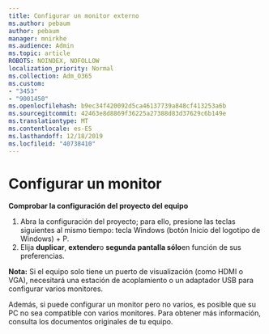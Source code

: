 ```yaml
---
title: Configurar un monitor externo
ms.author: pebaum
author: pebaum
manager: mnirkhe
ms.audience: Admin
ms.topic: article
ROBOTS: NOINDEX, NOFOLLOW
localization_priority: Normal
ms.collection: Adm_O365
ms.custom:
- "3453"
- "9001450"
ms.openlocfilehash: b9ec34f420092d5ca46137739a848cf413253a6b
ms.sourcegitcommit: 42463e8d8869f36225a27388d83d37629c6b149e
ms.translationtype: MT
ms.contentlocale: es-ES
ms.lasthandoff: 12/18/2019
ms.locfileid: "40738410"
---
```

# <a name="set-up-one-monitor"></a>Configurar un monitor

**Comprobar la configuración del proyecto del equipo**

1. Abra la configuración del proyecto; para ello, presione las teclas siguientes al mismo tiempo: tecla Windows (botón Inicio del logotipo de Windows) + P.
2. Elija **duplicar**, **extender**o **segunda pantalla sólo**en función de sus preferencias.

**Nota:** Si el equipo solo tiene un puerto de visualización (como HDMI o VGA), necesitará una estación de acoplamiento o un adaptador USB para configurar varios monitores.

Además, si puede configurar un monitor pero no varios, es posible que su PC no sea compatible con varios monitores. Para obtener más información, consulta los documentos originales de tu equipo.